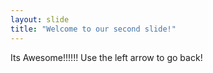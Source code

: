 ```yaml
---
layout: slide
title: "Welcome to our second slide!"
---
```

Its Awesome!!!!!!
Use the left arrow to go back!
